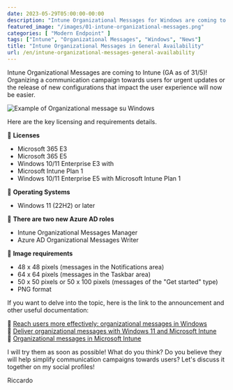 ```yaml
---
date: 2023-05-29T05:00:00-00:00
description: "Intune Organizational Messages for Windows are coming to Intune, simplifying communication campaigns towards users."
featured_image: "/images/01-intune-organizational-messages.png"
categories: [ "Modern Endpoint" ]
tags: ["Intune", "Organizational Messages", "Windows", "News"]
title: "Intune Organizational Messages in General Availability"
url: /en/intune-organizational-messages-general-availability
---
```

Intune Organizational Messages are coming to Intune (GA as of 31/5)! Organizing a communication campaign towards users for urgent updates or the release of new configurations that impact the user experience will now be easier.

![Example of Organizational message su Windows](/images/01-intune-organizational-messages.png)

Here are the key licensing and requirements details.

📌 **Licenses**
- Microsoft 365 E3
- Microsoft 365 E5
- Windows 10/11 Enterprise E3 with
- Microsoft Intune Plan 1
- Windows 10/11 Enterprise E5 with Microsoft Intune Plan 1

📌 **Operating Systems**
- Windows 11 (22H2) or later

📌 **There are two new Azure AD roles**
- Intune Organizational Messages Manager
- Azure AD Organizational Messages Writer

📌 **Image requirements**
- 48 x 48 pixels (messages in the Notifications area)
- 64 x 64 pixels (messages in the Taskbar area)
- 50 x 50 pixels or 50 x 100 pixels (messages of the "Get started" type)
- PNG format

If you want to delve into the topic, here is the link to the announcement and other useful documentation:

📄 [Reach users more effectively: organizational messages in Windows](https://techcommunity.microsoft.com/t5/windows-it-pro-blog/reach-users-more-effectively-organizational-messages-in-windows/ba-p/3827408)  
📄 [Deliver organizational messages with Windows 11 and Microsoft Intune](https://techcommunity.microsoft.com/t5/windows-it-pro-blog/deliver-organizational-messages-with-windows-11-and-microsoft/ba-p/3651011)  
📄 [Organizational messages in Microsoft Intune](https://learn.microsoft.com/en-gb/mem/intune/remote-actions/organizational-messages-overview)

I will try them as soon as possible! What do you think? Do you believe they will help simplify communication campaigns towards users? Let's discuss it together on my social profiles!

Riccardo